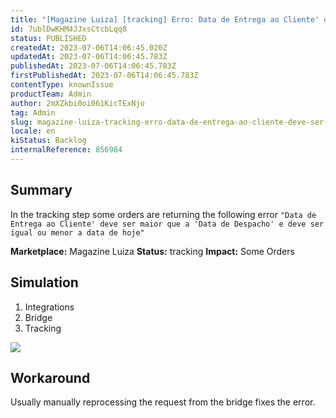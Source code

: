 ```yaml
---
title: "[Magazine Luiza] [tracking] Erro: Data de Entrega ao Cliente' deve ser maior que a 'Data de Despacho' e deve ser igual ou menor a data de hoje"
id: 7ublDwKHM4JJxsCtcbLqq8
status: PUBLISHED
createdAt: 2023-07-06T14:06:45.020Z
updatedAt: 2023-07-06T14:06:45.783Z
publishedAt: 2023-07-06T14:06:45.783Z
firstPublishedAt: 2023-07-06T14:06:45.783Z
contentType: knownIssue
productTeam: Admin
author: 2mXZkbi0oi061KicTExNjo
tag: Admin
slug: magazine-luiza-tracking-erro-data-de-entrega-ao-cliente-deve-ser-maior-que-a-data-de-despacho-e-deve-ser-igual-ou-menor-a-data-de-hoje
locale: en
kiStatus: Backlog
internalReference: 856984
---
```


## Summary


In the tracking step some orders are returning the following error `"Data de Entrega ao Cliente' deve ser maior que a 'Data de Despacho' e deve ser igual ou menor a data de hoje"`

**Marketplace:** Magazine Luiza
**Status:** tracking
**Impact:** Some Orders


##

## Simulation


1. Integrations
2. Bridge
3. Tracking

 ![](https://vtexhelp.zendesk.com/attachments/token/mlpzu59MIDWuvUP6n8zJc8GI6/?name=image.png)


##

## Workaround


Usually manually reprocessing the request from the bridge fixes the error.




